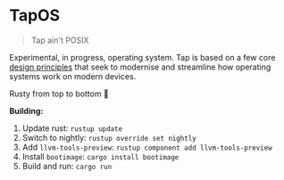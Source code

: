 # TapOS
> Tap ain't POSIX

Experimental, in progress, operating system. Tap is based on a few core [design principles](https://isaacmarovitz.notion.site/TapOS-d00529f1697445fba412a0ebed03f3a8) that seek to modernise and streamline how operating systems work on modern devices.

Rusty from top to bottom 🦀


**Building:**
1. Update rust: `rustup update`
2. Switch to nightly: `rustup override set nightly`
3. Add `llvm-tools-preview`: `rustup component add llvm-tools-preview`
4. Install `bootimage`: `cargo install bootimage`
5. Build and run: `cargo run`
